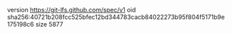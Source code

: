 version https://git-lfs.github.com/spec/v1
oid sha256:40721b208fcc525bfec12bd344783cacb84022273b95f804f5171b9e175198c6
size 5877
